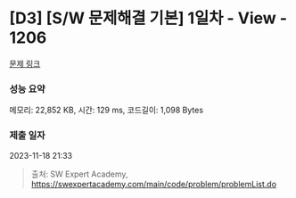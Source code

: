 # [D3] [S/W 문제해결 기본] 1일차 - View - 1206 

[문제 링크](https://swexpertacademy.com/main/code/problem/problemDetail.do?contestProbId=AV134DPqAA8CFAYh) 

### 성능 요약

메모리: 22,852 KB, 시간: 129 ms, 코드길이: 1,098 Bytes

### 제출 일자

2023-11-18 21:33



> 출처: SW Expert Academy, https://swexpertacademy.com/main/code/problem/problemList.do